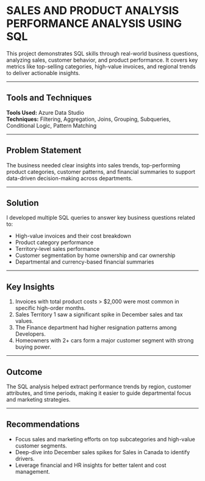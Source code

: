 # SALES AND PRODUCT ANALYSIS PERFORMANCE ANALYSIS USING SQL

This project demonstrates SQL skills through real-world business questions, analyzing sales, customer behavior, and product performance. It covers key metrics like top-selling categories, high-value invoices, and regional trends to deliver actionable insights.

---

## Tools and Techniques

**Tools Used:** Azure Data Studio  
**Techniques:** Filtering, Aggregation, Joins, Grouping, Subqueries, Conditional Logic, Pattern Matching

---

## Problem Statement

The business needed clear insights into sales trends, top-performing product categories, customer patterns, and financial summaries to support data-driven decision-making across departments.

---

## Solution

I developed multiple SQL queries to answer key business questions related to:

- High-value invoices and their cost breakdown
- Product category performance
- Territory-level sales performance
- Customer segmentation by home ownership and car ownership
- Departmental and currency-based financial summaries

---

## Key Insights

1. Invoices with total product costs > $2,000 were most common in specific high-order months.
2. Sales Territory 1 saw a significant spike in December sales and tax values.
3. The Finance department had higher resignation patterns among Developers.
4. Homeowners with 2+ cars form a major customer segment with strong buying power.


---

## Outcome

The SQL analysis helped extract performance trends by region, customer attributes, and time periods, making it easier to guide departmental focus and marketing strategies.

---

## Recommendations

- Focus sales and marketing efforts on top subcategories and high-value customer segments.
- Deep-dive into December sales spikes for Sales in Canada to identify drivers.
- Leverage financial and HR insights for better talent and cost management.
